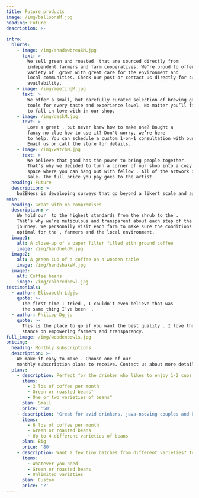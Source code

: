 ```yaml
---
title: Future products
image: /img/balloonsM.jpg
heading: Future
description: >-
  
intro:
  blurbs:
    - image: /img/shadowbreakM.jpg
      text: >
        We sell green and roasted  that are sourced directly from
        independent farmers and farm cooperatives. We’re proud to offer a
        variety of  grown with great care for the environment and
        local communities. Check our post or contact us directly for current
        availability.
    - image: /img/meetingM.jpg
      text: >
        We offer a small, but carefully curated selection of brewing gear and
        tools for every taste and experience level. No matter you’ll find a gadget
        to fall in love with in our shop.
    - image: /img/deskM.jpg
      text: >
        Love a great , but never knew how to make one? Bought a
        fancy no clue how to use it? Don't worry, we’re here
        to help. You can schedule a custom 1-on-1 consultation with our.
        Email us or call the store for details.
    - image: /img/watchM.jpg
      text: >
        We believe that good has the power to bring people together.
        That’s why we decided to turn a corner of our shop into a cozy meeting
        space where you can hang out with fellow . All of the artwork on display there is for
        sale. The full price you pay goes to the artist.
  heading: Future
  description: >
    buZENess is developing surveys that go beyond a likert scale and apps to guide temper. improves management communication and employee engagement.
main:
  heading: Great with no compromises
  description: >
    We hold our  to the highest standards from the shrub to the .
    That’s why we’re meticulous and transparent about each step of the coffee’s
    journey. We personally visit each farm to make sure the conditions are
    optimal for the , farmers and the local environment.
  image1:
    alt: A close-up of a paper filter filled with ground coffee
    image: /img/handheldM.jpg
  image2:
    alt: A green cup of a coffee on a wooden table
    image: /img/handshakeM.jpg
  image3:
    alt: Coffee beans
    image: /img/coloredbowl.jpg
testimonials:
  - author: Elisabeth Ldgjs
    quote: >-
      The first time I tried , I couldn’t even believe that was
      the same thing I’ve been  .
  - author: Philipp Dgjju
    quote: >-
      This is the place to go if you want the best quality . I love their
      stance on empowering farmers and transparency.
full_image: /img/woodenbowls.jpg
pricing:
  heading: Monthly subscriptions
  description: >-
    We make it easy to make . Choose one of our
    monthly subscription plans to receive. Contact us about more details and payment info.
  plans:
    - description: Perfect for the drinker who likes to enjoy 1-2 cups per day.
      items:
        - 3 lbs of coffee per month
        - Green or roasted beans"
        - One or two varieties of beans"
      plan: Small
      price: '50'
    - description: 'Great for avid drinkers, java-nsoving couples and bigger crowds'
      items:
        - 6 lbs of coffee per month
        - Green or roasted beans
        - Up to 4 different varieties of beans
      plan: Big
      price: '80'
    - description: Want a few tiny batches from different varieties? Try our custom plan
      items:
        - Whatever you need
        - Green or roasted beans
        - Unlimited varieties
      plan: Custom
      price: '?'
---
```



